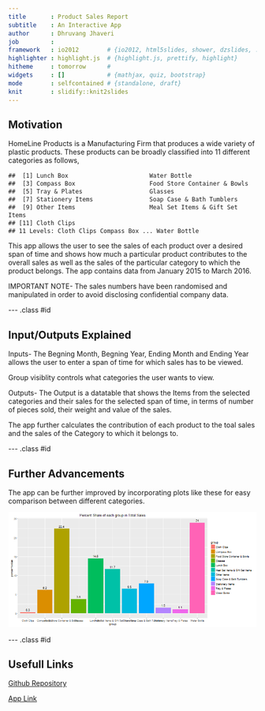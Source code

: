 ```yaml
---
title       : Product Sales Report
subtitle    : An Interactive App
author      : Dhruvang Jhaveri
job         : 
framework   : io2012        # {io2012, html5slides, shower, dzslides, ...}
highlighter : highlight.js  # {highlight.js, prettify, highlight}
hitheme     : tomorrow      # 
widgets     : []            # {mathjax, quiz, bootstrap}
mode        : selfcontained # {standalone, draft}
knit        : slidify::knit2slides
---
```


## Motivation

HomeLine Products is a Manufacturing Firm that produces a wide variety of 
plastic products. These products can be broadly classified into 11 different
categories as follows,

```
##  [1] Lunch Box                       Water Bottle                   
##  [3] Compass Box                     Food Store Container & Bowls   
##  [5] Tray & Plates                   Glasses                        
##  [7] Stationery Items                Soap Case & Bath Tumblers      
##  [9] Other Items                     Meal Set Items & Gift Set Items
## [11] Cloth Clips                    
## 11 Levels: Cloth Clips Compass Box ... Water Bottle
```


This app allows the user to see the sales of each product over a desired
span of time and shows how much a particular product contributes to the 
overall sales as well as the sales of the particular category to which the product belongs. The app contains data from January 2015 to March 2016.

IMPORTANT NOTE- The sales numbers have been randomised and manipulated 
in order to avoid disclosing confidential company data.

--- .class #id 

## Input/Outputs Explained

Inputs-
The Begning Month, Begning Year, Ending Month and Ending Year allows the user to enter a span of time for which sales has to be viewed.

Group visiblity controls what categories the user wants to view.

Outputs-
The Output is a datatable that shows the Items from the selected categories and their sales for the selected span of time, in terms of number of pieces sold, their weight and value of the sales.

The app further calculates the contribution of each product to the toal sales and the sales of the Category to which it belongs to.

--- .class #id 

## Further Advancements

The app can be further improved by incorporating plots like these for easy comparison between different categories.


![plot of chunk unnamed-chunk-2](assets/fig/unnamed-chunk-2-1.png)

--- .class #id

## Usefull Links


[Github Repository](https://github.com/dhruvangjhaveri/ProductSalesReport_ShinyApp/tree/gh-pages/ProductSalesReport)

[App Link](https://dhruvang.shinyapps.io/ProductSalesReport/)



